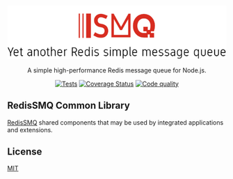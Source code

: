 <div align="center" style="text-align: center">
  <p><a href="https://github.com/weyoss/redis-smq-common"><img alt="RedisSMQ" src="./logo.png" /></a></p>
  <p>A simple high-performance Redis message queue for Node.js.</p>
  <p>
    <a href="https://github.com/weyoss/redis-smq-common/actions/workflows/tests.yml"><img src="https://github.com/weyoss/redis-smq-common/actions/workflows/tests.yml/badge.svg" alt="Tests" style="max-width:100%;" /></a>
    <a href="https://codecov.io/github/weyoss/redis-smq-common?branch=master" rel="nofollow"><img src="https://img.shields.io/codecov/c/github/weyoss/redis-smq-common" alt="Coverage Status" /></a>
    <a href="https://lgtm.com/projects/g/weyoss/redis-smq-common/context:javascript" rel="nofollow"><img src="https://img.shields.io/lgtm/grade/javascript/github/weyoss/redis-smq-common.svg?logo=lgtm&logoWidth=18" alt="Code quality" /></a>
  </p>
</div>

## RedisSMQ Common Library

[RedisSMQ](https://github.com/weyoss/redis-smq) shared components that may be used by integrated applications and extensions.

## License

[MIT](https://github.com/weyoss/redis-smq/blob/master/LICENSE)
